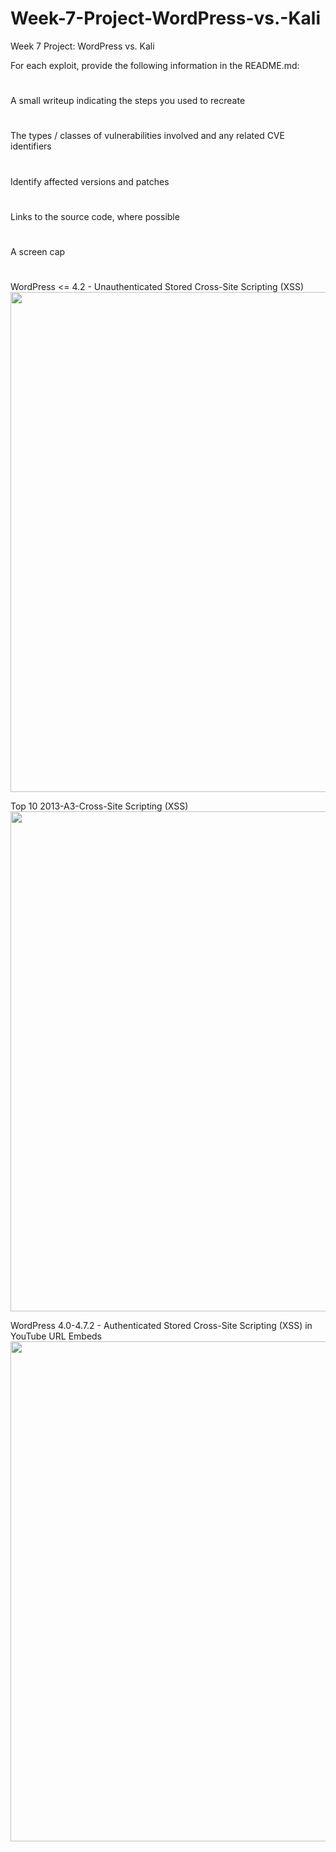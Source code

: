 # Week-7-Project-WordPress-vs.-Kali
Week 7 Project: WordPress vs. Kali

For each exploit, provide the following information in the README.md:
#
A small writeup indicating the steps you used to recreate
#
The types / classes of vulnerabilities involved and any related CVE identifiers
#
Identify affected versions and patches
#
Links to the source code, where possible
#
A screen cap
#



WordPress <= 4.2 - Unauthenticated Stored Cross-Site Scripting (XSS)
<img src="https://imgur.com/a/bmKfV" width="800">


Top 10 2013-A3-Cross-Site Scripting (XSS)
<img src="https://imgur.com/a/ARtWr" width="800">


WordPress 4.0-4.7.2 - Authenticated Stored Cross-Site Scripting (XSS) in YouTube URL Embeds
<img src="https://imgur.com/a/vYStX" width="800">
